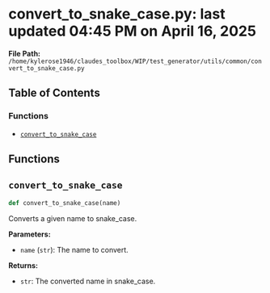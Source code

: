 # convert_to_snake_case.py: last updated 04:45 PM on April 16, 2025

**File Path:** `/home/kylerose1946/claudes_toolbox/WIP/test_generator/utils/common/convert_to_snake_case.py`

## Table of Contents

### Functions

- [`convert_to_snake_case`](#convert_to_snake_case)

## Functions

## `convert_to_snake_case`

```python
def convert_to_snake_case(name)
```

Converts a given name to snake_case.

**Parameters:**

- `name` (`str`): The name to convert.

**Returns:**

- `str`: The converted name in snake_case.
